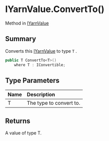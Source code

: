 # IYarnValue.ConvertTo<T>()

Method in [IYarnValue](/docs/api/csharp/yarn.iyarnvalue.md)

## Summary


Converts this  <a href="yarn.iyarnvalue.md">IYarnValue</a>  to type  <code>T</code> .


```csharp
public T ConvertTo<T>()
    where T : IConvertible;
```

## Type Parameters

|Name|Description|
|:---|:---|
|T|The type to convert to.|

## Returns

A value of type T.

